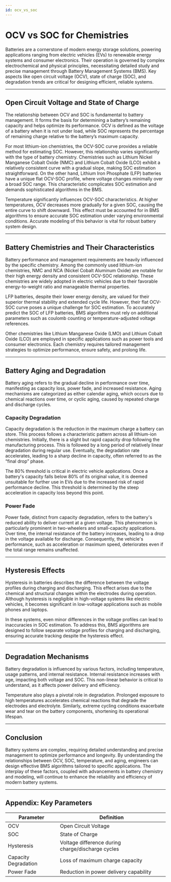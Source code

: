 ```yaml
---
id: ocv_vs_soc
---
```


# OCV vs SOC for Chemistries

Batteries are a cornerstone of modern energy storage solutions, powering applications ranging from electric vehicles (EVs) to renewable energy systems and consumer electronics. Their operation is governed by complex electrochemical and physical principles, necessitating detailed study and precise management through Battery Management Systems (BMS). Key aspects like open circuit voltage (OCV), state of charge (SOC), and degradation trends are critical for designing efficient, reliable systems.

---

## Open Circuit Voltage and State of Charge

The relationship between OCV and SOC is fundamental to battery management. It forms the basis for determining a battery’s remaining capacity and helps optimize its performance. OCV is defined as the voltage of a battery when it is not under load, while SOC represents the percentage of remaining charge relative to the battery’s maximum capacity.

For most lithium-ion chemistries, the OCV-SOC curve provides a reliable method for estimating SOC. However, this relationship varies significantly with the type of battery chemistry. Chemistries such as Lithium Nickel Manganese Cobalt Oxide (NMC) and Lithium Cobalt Oxide (LCO) exhibit a relatively consistent curve with a gradual slope, making SOC estimation straightforward. On the other hand, Lithium Iron Phosphate (LFP) batteries have a unique flat OCV-SOC profile, where voltage changes minimally over a broad SOC range. This characteristic complicates SOC estimation and demands sophisticated algorithms in the BMS.

Temperature significantly influences OCV-SOC characteristics. At higher temperatures, OCV decreases more gradually for a given SOC, causing the entire curve to shift downward. This effect must be accounted for in BMS algorithms to ensure accurate SOC estimation under varying environmental conditions. Accurate modeling of this behavior is vital for robust battery system design.

---

## Battery Chemistries and Their Characteristics

Battery performance and management requirements are heavily influenced by the specific chemistry. Among the commonly used lithium-ion chemistries, NMC and NCA (Nickel Cobalt Aluminum Oxide) are notable for their high energy density and consistent OCV-SOC relationship. These chemistries are widely adopted in electric vehicles due to their favorable energy-to-weight ratio and manageable thermal properties.

LFP batteries, despite their lower energy density, are valued for their superior thermal stability and extended cycle life. However, their flat OCV-SOC curve poses a unique challenge for SOC estimation. To accurately predict the SOC of LFP batteries, BMS algorithms must rely on additional parameters such as coulomb counting or temperature-adjusted voltage references.

Other chemistries like Lithium Manganese Oxide (LMO) and Lithium Cobalt Oxide (LCO) are employed in specific applications such as power tools and consumer electronics. Each chemistry requires tailored management strategies to optimize performance, ensure safety, and prolong life.

---

## Battery Aging and Degradation

Battery aging refers to the gradual decline in performance over time, manifesting as capacity loss, power fade, and increased resistance. Aging mechanisms are categorized as either calendar aging, which occurs due to chemical reactions over time, or cyclic aging, caused by repeated charge and discharge cycles.

### Capacity Degradation

Capacity degradation is the reduction in the maximum charge a battery can store. This process follows a characteristic pattern across all lithium-ion chemistries. Initially, there is a slight but rapid capacity drop following the manufacturing process. This is followed by a long period of relatively linear degradation during regular use. Eventually, the degradation rate accelerates, leading to a sharp decline in capacity, often referred to as the “final drop” phase.

The 80% threshold is critical in electric vehicle applications. Once a battery's capacity falls below 80% of its original value, it is deemed unsuitable for further use in EVs due to the increased risk of rapid performance decline. This threshold is determined by the steep acceleration in capacity loss beyond this point.

### Power Fade

Power fade, distinct from capacity degradation, refers to the battery's reduced ability to deliver current at a given voltage. This phenomenon is particularly prominent in two-wheelers and small-capacity applications. Over time, the internal resistance of the battery increases, leading to a drop in the voltage available for discharge. Consequently, the vehicle's performance, such as acceleration or maximum speed, deteriorates even if the total range remains unaffected.

---

## Hysteresis Effects

Hysteresis in batteries describes the difference between the voltage profiles during charging and discharging. This effect arises due to the chemical and structural changes within the electrodes during operation. Although hysteresis is negligible in high-voltage systems like electric vehicles, it becomes significant in low-voltage applications such as mobile phones and laptops.

In these systems, even minor differences in the voltage profiles can lead to inaccuracies in SOC estimation. To address this, BMS algorithms are designed to follow separate voltage profiles for charging and discharging, ensuring accurate tracking despite the hysteresis effect.

---

## Degradation Mechanisms

Battery degradation is influenced by various factors, including temperature, usage patterns, and internal resistance. Internal resistance increases with age, impacting both voltage and SOC. This non-linear behavior is critical to understand, as it affects power delivery and efficiency.

Temperature also plays a pivotal role in degradation. Prolonged exposure to high temperatures accelerates chemical reactions that degrade the electrodes and electrolyte. Similarly, extreme cycling conditions exacerbate wear and tear on the battery components, shortening its operational lifespan.

---

## Conclusion

Battery systems are complex, requiring detailed understanding and precise management to optimize performance and longevity. By understanding the relationships between OCV, SOC, temperature, and aging, engineers can design effective BMS algorithms tailored to specific applications. The interplay of these factors, coupled with advancements in battery chemistry and modeling, will continue to enhance the reliability and efficiency of modern battery systems.

---

## Appendix: Key Parameters

| **Parameter**         | **Definition**                                           |
|------------------------|---------------------------------------------------------|
| OCV                   | Open Circuit Voltage                                    |
| SOC                   | State of Charge                                         |
| Hysteresis            | Voltage difference during charge/discharge cycles       |
| Capacity Degradation  | Loss of maximum charge capacity                         |
| Power Fade            | Reduction in power delivery capability                  |


